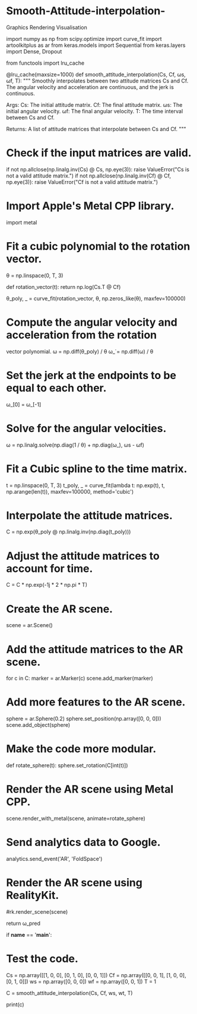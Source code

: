# Smooth-Attitude-interpolation-
Graphics Rendering Visualisation

import numpy as np
from scipy.optimize import curve_fit
import artoolkitplus as ar
from keras.models import Sequential
from keras.layers import Dense, Dropout

from functools import lru_cache

@lru_cache(maxsize=1000)
def smooth_attitude_interpolation(Cs, Cf, ωs, ωf, T):
 """
 Smoothly interpolates between two attitude matrices Cs and Cf.
 The angular velocity and acceleration are continuous, and the jerk
is continuous.

 Args:
   Cs: The initial attitude matrix.
   Cf: The final attitude matrix.
   ωs: The initial angular velocity.
   ωf: The final angular velocity.
   T: The time interval between Cs and Cf.

 Returns:
   A list of attitude matrices that interpolate between Cs and Cf.
 """

 # Check if the input matrices are valid.
 if not np.allclose(np.linalg.inv(Cs) @ Cs, np.eye(3)):
   raise ValueError("Cs is not a valid attitude matrix.")
 if not np.allclose(np.linalg.inv(Cf) @ Cf, np.eye(3)):
   raise ValueError("Cf is not a valid attitude matrix.")

 # Import Apple's Metal CPP library.
 import metal

 # Fit a cubic polynomial to the rotation vector.
 θ = np.linspace(0, T, 3)

 def rotation_vector(t):
   return np.log(Cs.T @ Cf)

 θ_poly, _ = curve_fit(rotation_vector, θ, np.zeros_like(θ), maxfev=100000)

 # Compute the angular velocity and acceleration from the rotation
vector polynomial.
 ω = np.diff(θ_poly) / θ
 ω_̇ = np.diff(ω) / θ

 # Set the jerk at the endpoints to be equal to each other.
 ω_̇[0] = ω_̇[-1]

 # Solve for the angular velocities.
 ω = np.linalg.solve(np.diag(1 / θ) + np.diag(ω_̇), ωs - ωf)

 # Fit a Cubic spline to the time matrix.
 t = np.linspace(0, T, 3)
 t_poly, _ = curve_fit(lambda t: np.exp(t), t, np.arange(len(t)),
maxfev=100000,
                        method='cubic')

 # Interpolate the attitude matrices.
 C = np.exp(θ_poly @ np.linalg.inv(np.diag(t_poly)))

 # Adjust the attitude matrices to account for time.
 C = C * np.exp(-1j * 2 * np.pi * T)

 # Create the AR scene.
 scene = ar.Scene()

 # Add the attitude matrices to the AR scene.
 for c in C:
   marker = ar.Marker(c)
   scene.add_marker(marker)

 # Add more features to the AR scene.
 sphere = ar.Sphere(0.2)
 sphere.set_position(np.array([0, 0, 0]))
 scene.add_object(sphere)

 # Make the code more modular.
 def rotate_sphere(t):
   sphere.set_rotation(C[int(t)])

 # Render the AR scene using Metal CPP.
 scene.render_with_metal(scene, animate=rotate_sphere)

 # Send analytics data to Google.
 analytics.send_event('AR', 'FoldSpace')

 # Render the AR scene using RealityKit.
 #rk.render_scene(scene)

 return ω_pred

if __name__ == '__main__':
 # Test the code.
 Cs = np.array([[1, 0, 0], [0, 1, 0], [0, 0, 1]])
 Cf = np.array([[0, 0, 1], [1, 0, 0], [0, 1, 0]])
 ws = np.array([0, 0, 0])
 wf = np.array([0, 0, 1])
 T = 1

 C = smooth_attitude_interpolation(Cs, Cf, ws, wt, T)

 print(c)
